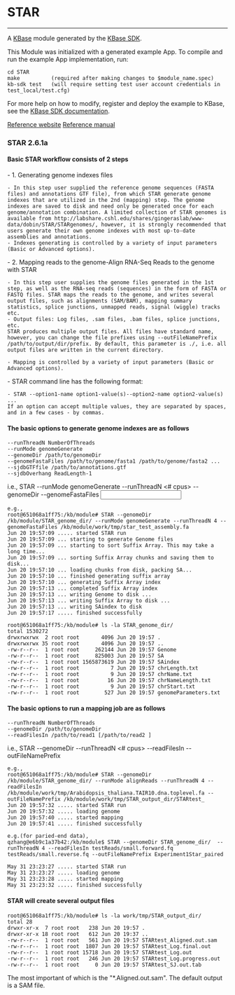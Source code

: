 
# STAR
---

A [KBase](https://kbase.us) module generated by the [KBase SDK](https://github.com/kbase/kb_sdk).


This Module was initialized with a generated example App.  To compile and run the
example App implementation, run:

    cd STAR
    make          (required after making changes to $module_name.spec)
    kb-sdk test   (will require setting test user account credentials in test_local/test.cfg)

For more help on how to modify, register and deploy the example to KBase, see the
[KBase SDK documentation](https://github.com/kbase/kb_sdk).

[Reference website](https://github.com/alexdobin/STAR)
[Reference manual](https://github.com/alexdobin/STAR/blob/master/doc/STARmanual.pdf)

<h3>STAR 2.6.1a</h3>
<h4>Basic STAR workflow consists of 2 steps</h4>
<p>
  -  1. Generating genome indexes files

	- In this step user supplied the reference genome sequences (FASTA files) and annotations GTF file), from which STAR generate genome indexes that are utilized in the 2nd (mapping) step. The genome indexes are saved to disk and need only be generated once for each genome/annotation combination. A limited collection of STAR genomes is available from http://labshare.cshl.edu/shares/gingeraslab/www-data/dobin/STAR/STARgenomes/, however, it is strongly recommended that users generate their own genome indexes with most up-to-date assemblies and annotations.
	- Indexes generating is controlled by a variety of input parameters (Basic or Advanced options).
</p>
<p>
  -  2. Mapping reads to the genome-Align RNA-Seq Reads to the genome with STAR

	- In this step user supplies the genome files generated in the 1st step, as well as the RNA-seq reads (sequences) in the form of FASTA or FASTQ files. STAR maps the reads to the genome, and writes several output files, such as alignments (SAM/BAM), mapping summary statistics, splice junctions, unmapped reads, signal (wiggle) tracks etc. 
	- Output files: Log files, .sam files, .bam files, splice junctions, etc.
	STAR produces multiple output files. All files have standard name, however, you can change the file prefixes using --outFileNamePrefix /path/to/output/dir/prefix. By default, this parameter is ./, i.e. all output files are written in the current directory. 

	- Mapping is controlled by a variety of input parameters (Basic or Advanced options).
</p>
<p>
  -  STAR command line has the following format:

	- STAR --option1-name option1-value(s)--option2-name option2-value(s) ...
	If an option can accept multiple values, they are separated by spaces, and in a few cases - by commas.
</p>

<h4>The basic options to generate genome indexes are as follows</h4>
<p>

    --runThreadN NumberOfThreads
    --runMode genomeGenerate
    --genomeDir /path/to/genomeDir
    --genomeFastaFiles /path/to/genome/fasta1 /path/to/genome/fasta2 ...
    --sjdbGTFfile /path/to/annotations.gtf
    --sjdbOverhang ReadLength-1

   i.e., 
   STAR  --runMode genomeGenerate --runThreadN <# cpus> --genomeDir <genome output directory> --genomeFastaFiles <input Genome FASTA file>

    e.g.,
    root@651068a1ff75:/kb/module# STAR --genomeDir /kb/module/STAR_genome_dir/ --runMode genomeGenerate --runThreadN 4 --genomeFastaFiles /kb/module/work/tmp/star_test_assembly.fa 
    Jun 20 19:57:09 ..... started STAR run
    Jun 20 19:57:09 ... starting to generate Genome files
    Jun 20 19:57:09 ... starting to sort Suffix Array. This may take a long time...
    Jun 20 19:57:09 ... sorting Suffix Array chunks and saving them to disk...
    Jun 20 19:57:10 ... loading chunks from disk, packing SA...
    Jun 20 19:57:10 ... finished generating suffix array
    Jun 20 19:57:10 ... generating Suffix Array index
    Jun 20 19:57:13 ... completed Suffix Array index
    Jun 20 19:57:13 ... writing Genome to disk ...
    Jun 20 19:57:13 ... writing Suffix Array to disk ...
    Jun 20 19:57:13 ... writing SAindex to disk
    Jun 20 19:57:17 ..... finished successfully

    root@651068a1ff75:/kb/module# ls -la STAR_genome_dir/
    total 1530272
    drwxrwxrwx  2 root root       4096 Jun 20 19:57 .
    drwxrwxrwx 35 root root       4096 Jun 20 19:57 ..
    -rw-r--r--  1 root root     262144 Jun 20 19:57 Genome
    -rw-r--r--  1 root root     825003 Jun 20 19:57 SA
    -rw-r--r--  1 root root 1565873619 Jun 20 19:57 SAindex
    -rw-r--r--  1 root root          7 Jun 20 19:57 chrLength.txt
    -rw-r--r--  1 root root          9 Jun 20 19:57 chrName.txt
    -rw-r--r--  1 root root         16 Jun 20 19:57 chrNameLength.txt
    -rw-r--r--  1 root root          9 Jun 20 19:57 chrStart.txt
    -rw-r--r--  1 root root        527 Jun 20 19:57 genomeParameters.txt
</p>


<h4>The basic options to run a mapping job are as follows</h4>
<p>

    --runThreadN NumberOfThreads
    --genomeDir /path/to/genomeDir
    --readFilesIn /path/to/read1 [/path/to/read2 ]

  i.e., 
  STAR --genomeDir <Directory with the Genome Index>  --runThreadN <# cpus> --readFilesIn <FASTQ file> --outFileNamePrefix <OutputPrefix>
  
    e.g.,
    root@651068a1ff75:/kb/module# STAR --genomeDir /kb/module/STAR_genome_dir/ --runMode alignReads --runThreadN 4 --readFilesIn /kb/module/work/tmp/Arabidopsis_thaliana.TAIR10.dna.toplevel.fa --outFileNamePrefix /kb/module/work/tmp/STAR_output_dir/STARtest_
    Jun 20 19:57:32 ..... started STAR run
    Jun 20 19:57:32 ..... loading genome
    Jun 20 19:57:40 ..... started mapping
    Jun 20 19:57:41 ..... finished successfully

    e.g.(for paried-end data),
    qzhang@e6b9c1a37b42:/kb/module$ STAR --genomeDir STAR_genome_dir/  --runThreadN 4 --readFilesIn testReads/small.forward.fq testReads/small.reverse.fq --outFileNamePrefix Experiment1Star_paired
  
    May 31 23:23:27 ..... started STAR run
    May 31 23:23:27 ..... loading genome
    May 31 23:23:28 ..... started mapping
    May 31 23:23:32 ..... finished successfully
</p>

<h4>STAR will create several output files</h4>
<p>

    root@651068a1ff75:/kb/module# ls -la work/tmp/STAR_output_dir/
    total 28
    drwxr-xr-x  7 root root   238 Jun 20 19:57 .
    drwxr-xr-x 18 root root   612 Jun 20 19:37 ..
    -rw-r--r--  1 root root   561 Jun 20 19:57 STARtest_Aligned.out.sam
    -rw-r--r--  1 root root  1807 Jun 20 19:57 STARtest_Log.final.out
    -rw-r--r--  1 root root 15718 Jun 20 19:57 STARtest_Log.out
    -rw-r--r--  1 root root   246 Jun 20 19:57 STARtest_Log.progress.out
    -rw-r--r--  1 root root     0 Jun 20 19:57 STARtest_SJ.out.tab

The most important of which is the "*.Aligned.out.sam". The default output is a SAM file.
</p>


